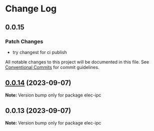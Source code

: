 # Change Log

## 0.0.15

### Patch Changes

- try changest for ci publish

All notable changes to this project will be documented in this file.
See [Conventional Commits](https://conventionalcommits.org) for commit guidelines.

## [0.0.14](https://github.com/savage181855/savage-libs/compare/elec-ipc@0.0.13...elec-ipc@0.0.14) (2023-09-07)

**Note:** Version bump only for package elec-ipc

## 0.0.13 (2023-09-07)

**Note:** Version bump only for package elec-ipc
